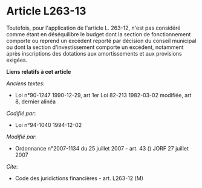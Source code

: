 # Article L263-13

Toutefois, pour l'application de l'article L. 263-12, n'est pas considéré comme étant en déséquilibre le budget dont la
section de fonctionnement comporte ou reprend un excédent reporté par décision du conseil municipal ou dont la section
d'investissement comporte un excédent, notamment après inscriptions des dotations aux amortissements et aux provisions
exigées.

**Liens relatifs à cet article**

_Anciens textes_:

  - Loi n°90-1247 1990-12-29, art 1er Loi 82-213 1982-03-02 modifiée, art 8, dernier alinéa

_Codifié par_:

  - Loi n°94-1040 1994-12-02

_Modifié par_:

  - Ordonnance n°2007-1134 du 25 juillet 2007 - art. 43 () JORF 27 juillet 2007

_Cite_:

  - Code des juridictions financières - art. L263-12 (M)
